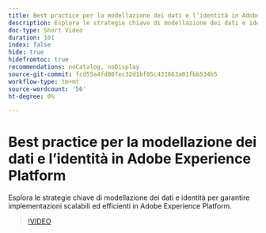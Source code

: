 ```yaml
---
title: Best practice per la modellazione dei dati e l’identità in Adobe Experience Platform
description: Esplora le strategie chiave di modellazione dei dati e identità per garantire implementazioni scalabili ed efficienti in Adobe Experience Platform.
doc-type: Short Video
duration: 101
index: false
hide: true
hidefromtoc: true
recommendations: noCatalog, noDisplay
source-git-commit: fcd55a4fd007ec32d1bf05c431663a01fbb534b5
workflow-type: tm+mt
source-wordcount: '56'
ht-degree: 0%

---
```



# Best practice per la modellazione dei dati e l’identità in Adobe Experience Platform

Esplora le strategie chiave di modellazione dei dati e identità per garantire implementazioni scalabili ed efficienti in Adobe Experience Platform.

<!-- 72_S655_3442541_100_best-practices-for-data-modeling-and-identity-in-adobe-experience-platform -->
>[!VIDEO](https://video.tv.adobe.com/v/3458310/?learn=on&enablevpops=true)
